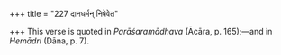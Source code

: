 +++
title = "227 दानधर्मन् निषेवेत"

+++
This verse is quoted in *Parāśaramādhava* (Ācāra, p. 165);—and in
*Hemādri* (Dāna, p. 7).


